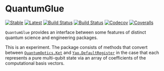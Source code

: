 # QuantumGlue

[![Stable](https://img.shields.io/badge/docs-stable-blue.svg)](https://jlapeyre.github.io/QuantumGlue.jl/stable)
[![Latest](https://img.shields.io/badge/docs-latest-blue.svg)](https://jlapeyre.github.io/QuantumGlue.jl/latest)
[![Build Status](https://travis-ci.com/jlapeyre/QuantumGlue.jl.svg?branch=master)](https://travis-ci.com/jlapeyre/QuantumGlue.jl)
[![Build Status](https://ci.appveyor.com/api/projects/status/github/jlapeyre/QuantumGlue.jl?svg=true)](https://ci.appveyor.com/project/jlapeyre/QuantumGlue-jl)
[![Codecov](https://codecov.io/gh/jlapeyre/QuantumGlue.jl/branch/master/graph/badge.svg)](https://codecov.io/gh/jlapeyre/QuantumGlue.jl)
[![Coveralls](https://coveralls.io/repos/github/jlapeyre/QuantumGlue.jl/badge.svg?branch=master)](https://coveralls.io/github/jlapeyre/QuantumGlue.jl?branch=master)


`QuantumGlue` provides an interface between some features of distinct quantum science and engineering packages.

This is an experiment. The package consists of methods that convert between [`QuantumOptics.Ket`](https://github.com/qojulia/QuantumOptics.jl)
and [`Yao.DefaultRegister`](https://github.com/QuantumBFS/Yao.jl) in the case that each represents a pure multi-qubit state via an array of coefficients of the computational basis vectors.

